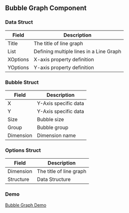 ## Bubble Graph Component

### Data Struct

|  Field   | Description  |
|  ----  | ----  |
| Title  | The title of line graph  |
| List  | Defining multiple lines in a Line Graph |
| XOptions  | X-axis property definition |
| YOptions  | Y-axis property definition |

### Bubble Struct

|  Field   | Description  |
|  ----  | ----  |
| X  | Y-Axis specific data  |
| Y  | Y-Axis specific data  |
| Size  | Bubble size  |
| Group  | Bubble group  |
| Dimension  | Dimension name  |

### Options Struct

|  Field   | Description  |
|  ----  | ----  |
| Dimension  | The title of line graph  |
| Structure  | Data Structure  |

### Demo

[Bubble Graph Demo](../../examples/components/bubblegraph_demo)